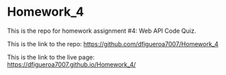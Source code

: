 # Homework_4
This is the repo for homework assignment #4: Web API Code Quiz.

This is the link to the repo:
https://github.com/dfigueroa7007/Homework_4

This is the link to the live page:
https://dfigueroa7007.github.io/Homework_4/

